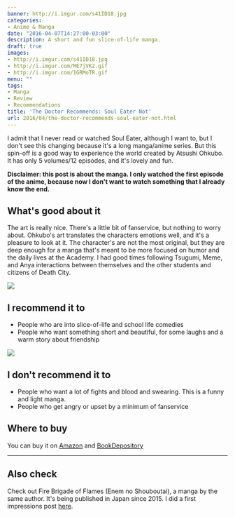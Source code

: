 ```yaml
---
banner: http://i.imgur.com/s41ID18.jpg
categories:
- Anime & Manga
date: "2016-04-07T14:27:00-03:00"
description: A short and fun slice-of-life manga.
draft: true
images:
- http://i.imgur.com/s41ID18.jpg
- http://i.imgur.com/ME7jVK2.gif
- http://i.imgur.com/1GRMoTR.gif
menu: ""
tags:
- Manga
- Review
- Recommendations
title: 'The Doctor Recommends: Soul Eater Not'
url: 2016/04/the-doctor-recommends-soul-eater-not.html
---
```


I admit that I never read or watched Soul Eater, although I want to, 
but I don't see this changing because it's a long manga/anime series. 
But this spin-off is a good way to experience the world created by Atsushi Ohkubo. 
It has only 5 volumes/12 episodes, and it's lovely and fun.

<!--more-->

__Disclaimer: this post is about the manga. I only watched the first episode of the anime, 
because now I don't want to watch something that I already know the end.__

## What's good about it

The art is really nice. There's a little bit of fanservice, but nothing to worry about. 
Ohkubo's art translates the characters emotions well, and it's a pleasure to look at it. 
The character's are not the most original, but they are deep enough for a manga that's meant to be 
more focused on humor and the daily lives at the Academy. 
I had good times following Tsugumi, Meme, and Anya interactions between themselves 
and the other students and citizens of Death City.

![](http://i.imgur.com/ME7jVK2.gif)

## I recommend it to

- People who are into slice-of-life and school life comedies
- People who want something short and beautiful, for some laughs and a warm story about friendship

![](http://i.imgur.com/1GRMoTR.gif)

## I don't recommend it to

- People who want a lot of fights and blood and swearing. This is a funny and light manga.
- People who get angry or upset by a minimum of fanservice

## Where to buy

You can buy it on [Amazon](http://amzn.to/1YhkjFx) and 
[BookDepository](http://www.bookdepository.com/search?searchTerm=soul+eater+not&search=Find+book&a_aid=thiagomgd)

***

## Also check

Check out Fire Brigade of Flames (Enem no Shouboutai), a manga by the same author. 
It's being published in Japan since 2015. I did a first impressions post 
[here](http://www.generalfalcon.com/2016/03/first-impressions-fire-brigade-of.html).
